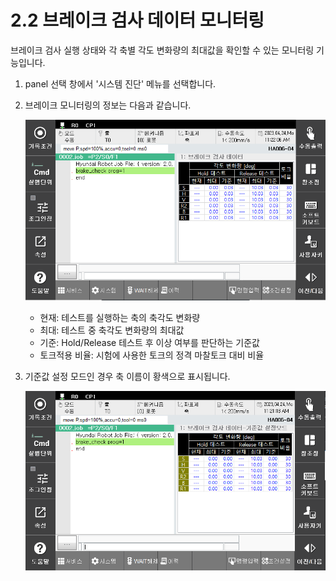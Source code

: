 ﻿# 2.2 브레이크 검사 데이터 모니터링
브레이크 검사 실행 상태와 각 축별 각도 변화량의 최대값을 확인할 수 있는 모니터링 기능입니다.

1. panel 선택 창에서 '시스템 진단' 메뉴를 선택합니다.

2. 브레이크 모니터링의 정보는 다음과 같습니다.

    ![](../_assets/image5.png)

    -	현재: 테스트를 실행하는 축의 축각도 변화량
    -	최대: 테스트 중 축각도 변화량의 최대값
    -	기준: Hold/Release 테스트 후 이상 여부를 판단하는 기준값
    -	토크적용 비율: 시험에 사용한 토크의 정격 마찰토크 대비 비율

3. 기준값 설정 모드인 경우 축 이름이 황색으로 표시됩니다.

    ![](../_assets/image6.png)

